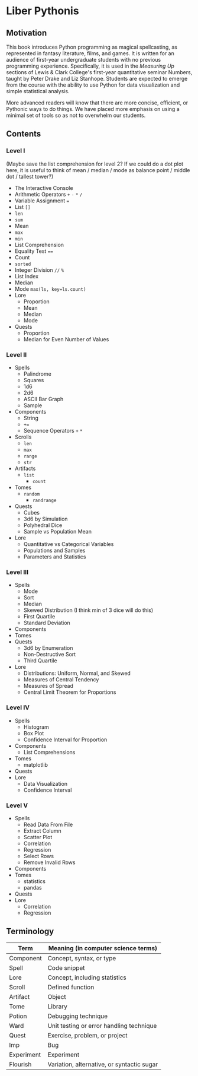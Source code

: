 # Liber Pythonis

## Motivation

This book introduces Python programming as magical spellcasting, as represented in fantasy literature, films, and games. It is written for an audience of first-year undergraduate students with no previous programming experience. Specifically, it is used in the *Measuring Up* sections of Lewis & Clark College's first-year quantitative seminar Numbers, taught by Peter Drake and Liz Stanhope. Students are expected to emerge from the course with the ability to use Python for data visualization and simple statistical analysis.

More advanced readers will know that there are more concise, efficient, or Pythonic ways to do things. We have placed more emphasis on using a minimal set of tools so as not to overwhelm our students.


## Contents

### Level I

(Maybe save the list comprehension for level 2? If we could do a dot plot here, it is useful
to think of mean / median / mode as balance point / middle dot / tallest tower?)

* The Interactive Console
* Arithmetic Operators `+` `-` `*` `/`
* Variable Assignment `=`
* List `[]`
* `len`
* `sum`
* Mean
* `max`  
* `min`
* List Comprehension
* Equality Test `==`
* Count
* `sorted`
* Integer Division `//` `%`
* List Index
* Median
* Mode `max(ls, key=ls.count)`
* Lore
    * Proportion
    * Mean
    * Median
    * Mode
* Quests
    * Proportion
    * Median for Even Number of Values

    
### Level II

* Spells
    * Palindrome
    * Squares
    * 1d6
    * 2d6
    * ASCII Bar Graph
    * Sample
* Components
    * String
    * `+=`
    * Sequence Operators `+` `*`
* Scrolls
    * `len`
    * `max`
    * `range`
    * `str`
* Artifacts
    * `list`
        * `count`
* Tomes
    * `random`
        * `randrange`
* Quests
    * Cubes
    * 3d6 by Simulation
    * Polyhedral Dice
    * Sample vs Population Mean
* Lore
    * Quantitative vs Categorical Variables
    * Populations and Samples
    * Parameters and Statistics
    
### Level III

* Spells
    * Mode
    * Sort
    * Median
    * Skewed Distribution (I think min of 3 dice will do this)
    * First Quartile
    * Standard Deviation
* Components
* Tomes
* Quests
    * 3d6 by Enumeration
    * Non-Destructive Sort
    * Third Quartile
* Lore
    * Distributions: Uniform, Normal, and Skewed
    * Measures of Central Tendency
    * Measures of Spread
    * Central Limit Theorem for Proportions
    
### Level IV

* Spells
    * Histogram
    * Box Plot
    * Confidence Interval for Proportion
* Components
    * List Comprehensions
* Tomes
    * matplotlib
* Quests
* Lore
    * Data Visualization
    * Confidence Interval
    
### Level V

* Spells
    * Read Data From File
    * Extract Column
    * Scatter Plot
    * Correlation
    * Regression
    * Select Rows
    * Remove Invalid Rows
* Components
* Tomes
    * statistics
    * pandas
* Quests
* Lore
    * Correlation
    * Regression
    
## Terminology

| Term | Meaning (in computer science terms) |
| --- | --- |
| Component | Concept, syntax, or type |
| Spell | Code snippet |
| Lore | Concept, including statistics |
| Scroll | Defined function |
| Artifact | Object |
| Tome | Library |
| Potion | Debugging technique |
| Ward | Unit testing or error handling technique |
| Quest | Exercise, problem, or project |
| Imp | Bug |
| Experiment | Experiment |
| Flourish | Variation, alternative, or syntactic sugar |


